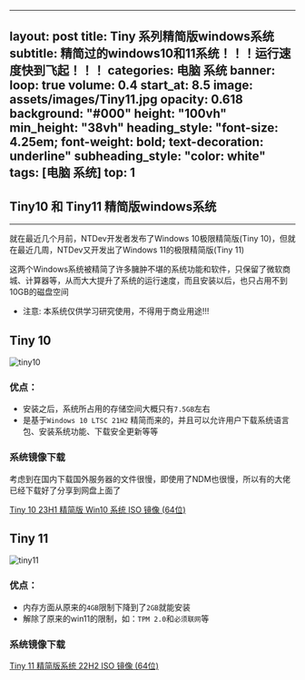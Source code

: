 <script async src="https://pagead2.googlesyndication.com/pagead/js/adsbygoogle.js?client=ca-pub-9467189236880428"
     crossorigin="anonymous"></script>

---
layout: post
title: Tiny 系列精简版windows系统
subtitle: 精简过的windows10和11系统！！！运行速度快到飞起！！！
categories: 电脑 系统
banner:
  loop: true
  volume: 0.4
  start_at: 8.5
  image: assets/images/Tiny11.jpg
  opacity: 0.618
  background: "#000"
  height: "100vh"
  min_height: "38vh"
  heading_style: "font-size: 4.25em; font-weight: bold; text-decoration: underline"
  subheading_style: "color: white"
tags: [电脑 系统]
top: 1
---

## Tiny10 和 Tiny11 精简版windows系统

---

就在最近几个月前，NTDev开发者发布了Windows 10极限精简版(Tiny 10)，但就在最近几周，NTDev又开发出了Windows 11的极限精简版(Tiny 11)

这两个Windows系统被精简了许多臃肿不堪的系统功能和软件，只保留了微软商城、计算器等，从而大大提升了系统的运行速度，而且安装以后，也只占用不到10GB的磁盘空间

- 注意: 本系统仅供学习研究使用，不得用于商业用途!!!

## Tiny 10

![tiny10](https://github-huangshaoqi.github.io/assets/images/Tiny10.jpg)

### 优点：

- 安装之后，系统所占用的存储空间大概只有`7.5GB`左右
- 是基于`Windows 10 LTSC 21H2` 精简而来的，并且可以允许用户下载系统语言包、安装系统功能、下载安全更新等等

### 系统镜像下载

考虑到在国内下载国外服务器的文件很慢，即使用了NDM也很慢，所以有的大佬已经下载好了分享到网盘上面了

[Tiny 10 23H1 精简版 Win10 系统 ISO 镜像 (64位)](https://github-huangshaoqi.github.io/other/tiny10)

## Tiny 11

![tiny11](https://github-huangshaoqi.github.io/assets/images/Tiny11.jpg)

### 优点：

- 内存方面从原来的`4GB`限制下降到了`2GB`就能安装
- 解除了原来的win11的限制，如：`TPM 2.0`和`必须联网`等

### 系统镜像下载

[Tiny 11 精简版系统 22H2 ISO 镜像 (64位)](https://github-huangshaoqi.github.io/other/tiny11)


<script src="https://giscus.app/client.js"
        data-repo="Dev-Huang1/Dev-Huang1.github.io"
        data-repo-id="R_kgDOKmhZkg"
        data-category="Announcements"
        data-category-id="DIC_kwDOKmhZks4Caohl"
        data-mapping="pathname"
        data-strict="0"
        data-reactions-enabled="1"
        data-emit-metadata="0"
        data-input-position="bottom"
        data-theme="preferred_color_scheme"
        data-lang="zh-CN"
        crossorigin="anonymous"
        async>
</script>

